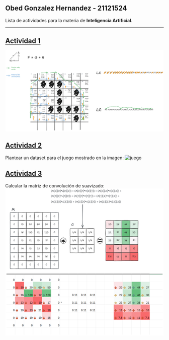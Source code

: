 ## Obed Gonzalez Hernandez - 21121524

Lista de actividades para la materia de **Inteligencia Artificial**.

---
## [Actividad 1](actividades/Actividad%201.md)
![Actividad 1](attachments/ejercicio_Astar.png)

## [Actividad 2](./actividades/Actividad%202.md)
Plantear un dataset para el juego mostrado en la imagen:
![juego](./attachments/asteroid_like.excalidraw.md|900)

## [Actividad 3](./actividades/Actividad%203.md)
Calcular la matriz de convolución de suavizado:
![convolusion](./attachments/Ejercicio_convolusion.png)
